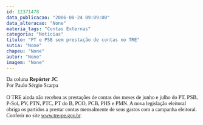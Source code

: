 ```yaml
---
id: 12371478
data_publicacao: "2006-08-24 09:09:00"
data_alteracao: "None"
materia_tags: "Contas Externas"
categoria: "Notícias"
titulo: "PT e PSB sem prestação de contas no TRE"
sutia: "None"
chapeu: "None"
autor: "None"
imagem: "None"
---
```

<p><FONT face=Verdana>Da coluna <STRONG>Repórter JC</STRONG><BR>Por Paulo Sérgio Scarpa<BR><BR>O TRE ainda não recebeu as prestações de contas dos meses de junho e julho do PT, PSB, P-Sol, PV, PTN, PTC, PT do B, PCO, PCB, PHS e PMN. A nova legislação eleitoral obriga os partidos a prestar contas mensalmente de seus gastos com a campanha eleitoral. Conferir no site </FONT><A href=\"https://www.tre-pe.gov.br\"><FONT face=Verdana>www.tre-pe.gov.br</FONT></A><FONT face=Verdana>.</FONT> </p>
